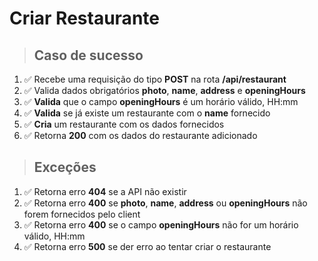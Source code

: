 # Criar Restaurante

> ## Caso de sucesso

1. ✅ Recebe uma requisição do tipo **POST** na rota **/api/restaurant**
2. ✅ Valida dados obrigatórios **photo**, **name**, **address** e **openingHours**
3. ✅ **Valida** que o campo **openingHours** é um horário válido, HH:mm
4. ✅ **Valida** se já existe um restaurante com o **name** fornecido
5. ✅ **Cria** um restaurante com os dados fornecidos
6. ✅ Retorna **200** com os dados do restaurante adicionado

> ## Exceções

1. ✅ Retorna erro **404** se a API não existir
2. ✅ Retorna erro **400** se **photo**, **name**, **address** ou **openingHours** não forem fornecidos pelo client
3. ✅ Retorna erro **400** se o campo **openingHours** não for um horário válido, HH:mm
4. ✅ Retorna erro **500** se der erro ao tentar criar o restaurante